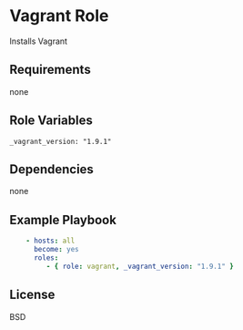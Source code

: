 Vagrant Role 
============

Installs Vagrant

Requirements
------------

none

Role Variables
--------------

```
_vagrant_version: "1.9.1"
```

Dependencies
------------

none

Example Playbook
----------------

```YAML
    - hosts: all
      become: yes
      roles:
         - { role: vagrant, _vagrant_version: "1.9.1" }
```

License
-------

BSD
